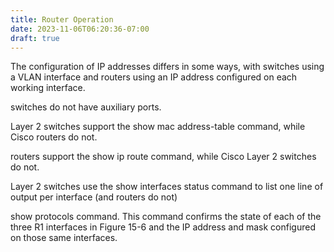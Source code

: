 ```yaml
---
title: Router Operation
date: 2023-11-06T06:20:36-07:00
draft: true
---
```

The configuration of IP addresses differs in some ways, with switches using a VLAN interface and routers using an IP address configured on each working interface.

switches do not have auxiliary ports.

Layer 2 switches support the show mac address-table command, while Cisco routers do not.

routers support the show ip route command, while Cisco Layer 2 switches do not.

Layer 2 switches use the show interfaces status command to list one line of output per interface (and routers do not)

show protocols command. This command confirms the state of each of the three R1 interfaces in Figure 15-6 and the IP address and mask configured on those same interfaces.


